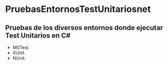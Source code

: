 # PruebasEntornosTestUnitariosnet
## Pruebas de los diversos entornos donde ejecutar Test Unitarios en C#
* MSTest.
* XUnit.
* NUnit.
